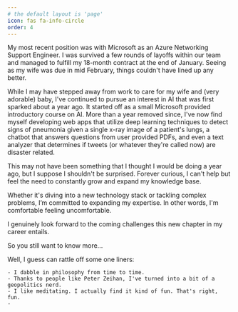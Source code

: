 ```yaml
---
# the default layout is 'page'
icon: fas fa-info-circle
order: 4
---
```


My most recent position was with Microsoft as an Azure Networking Support Engineer. I was survived a few rounds of layoffs within our team and managed to fulfill my 18-month contract at the end of January. Seeing as my wife was due in mid February, things couldn't have lined up any better.

While I may have stepped away from work to care for my wife and (very adorable) baby, I've continued to pursue an interest in AI that was first sparked about a year ago. It started off as a small Microsoft provided introductory course on AI. More than a year removed since, I've now find myself developing web apps that utilize deep learning techniques to detect signs of pneumonia given a single x-ray image of a patient's lungs, a chatbot that answers questions from user provided PDFs, and even a text analyzer that determines if tweets (or whatever they're called now) are disaster related.

This may not have been something that I thought I would be doing a year ago, but I suppose I shouldn't be surprised. Forever curious, I can't help but feel the need to constantly grow and expand my knowledge base.

Whether it's diving into a new technology stack or tackling complex problems, I’m committed to expanding my expertise. In other words, I'm comfortable feeling uncomfortable. 

I genuinely look forward to the coming challenges this new chapter in my career entails.

So you still want to know more...

Well, I guess can rattle off some one liners:

    - I dabble in philosophy from time to time.
    - Thanks to people like Peter Zeihan, I've turned into a bit of a geopolitics nerd.
    - I like meditating. I actually find it kind of fun. That's right, fun.
    - 